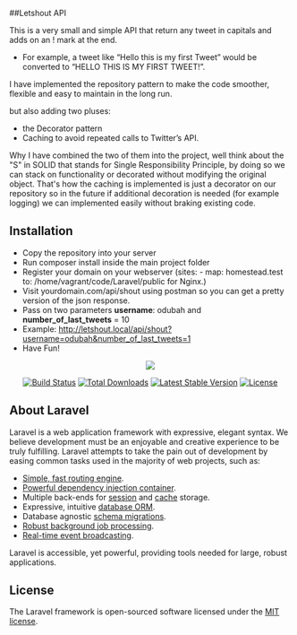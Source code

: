 ##Letshout API

This is a very small and simple API that return any tweet in capitals and adds on an ! mark at the end. 
 - For example, a tweet like “Hello this is my first Tweet” would be converted to “HELLO THIS IS MY FIRST TWEET!”.
 
 I have implemented the repository pattern to make the code smoother, flexible and easy to maintain in the long run.

but also adding two pluses:

- the Decorator pattern
- Caching to avoid repeated calls to Twitter’s API. 

Why I have combined the two of them into the project, well think about the "S" in SOLID that stands for Single Responsibility Principle,
by doing so we can stack on functionality or decorated without modifying the original object. That's how the caching is implemented is just a
decorator on our repository so in the future if additional decoration is needed (for example logging) we can implemented easily without braking existing code.

## Installation

 * Copy the repository into your server
 * Run composer install inside the main project folder
 * Register your domain on your webserver (sites:
                                               - map: homestead.test
                                                 to: /home/vagrant/code/Laravel/public for Nginx.)
 * Visit yourdomain.com/api/shout using postman so you can get a pretty version of the json response.
 * Pass on two parameters **username**: odubah and **number_of_last_tweets** = 10
 * Example: http://letshout.local/api/shout?username=odubah&number_of_last_tweets=1
 * Have Fun! 

<p align="center"><img src="https://laravel.com/assets/img/components/logo-laravel.svg"></p>

<p align="center">
<a href="https://travis-ci.org/laravel/framework"><img src="https://travis-ci.org/laravel/framework.svg" alt="Build Status"></a>
<a href="https://packagist.org/packages/laravel/framework"><img src="https://poser.pugx.org/laravel/framework/d/total.svg" alt="Total Downloads"></a>
<a href="https://packagist.org/packages/laravel/framework"><img src="https://poser.pugx.org/laravel/framework/v/stable.svg" alt="Latest Stable Version"></a>
<a href="https://packagist.org/packages/laravel/framework"><img src="https://poser.pugx.org/laravel/framework/license.svg" alt="License"></a>
</p>

## About Laravel

Laravel is a web application framework with expressive, elegant syntax. We believe development must be an enjoyable and creative experience to be truly fulfilling. Laravel attempts to take the pain out of development by easing common tasks used in the majority of web projects, such as:

- [Simple, fast routing engine](https://laravel.com/docs/routing).
- [Powerful dependency injection container](https://laravel.com/docs/container).
- Multiple back-ends for [session](https://laravel.com/docs/session) and [cache](https://laravel.com/docs/cache) storage.
- Expressive, intuitive [database ORM](https://laravel.com/docs/eloquent).
- Database agnostic [schema migrations](https://laravel.com/docs/migrations).
- [Robust background job processing](https://laravel.com/docs/queues).
- [Real-time event broadcasting](https://laravel.com/docs/broadcasting).

Laravel is accessible, yet powerful, providing tools needed for large, robust applications.

## License

The Laravel framework is open-sourced software licensed under the [MIT license](http://opensource.org/licenses/MIT).
